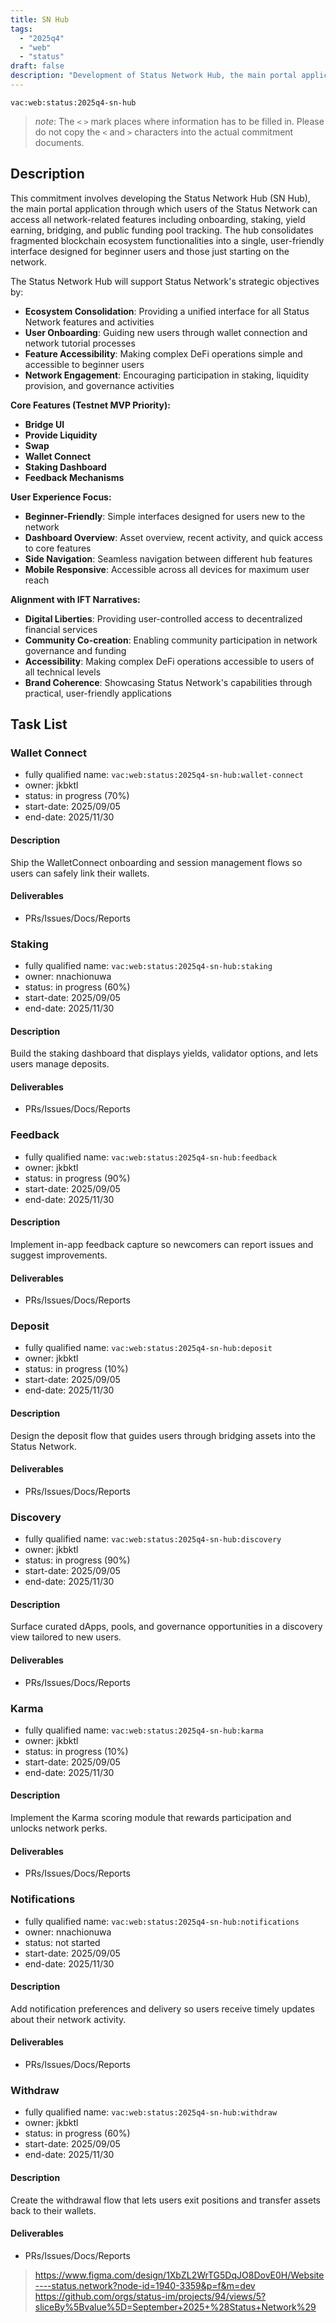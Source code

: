 ```yaml
---
title: SN Hub
tags:
  - "2025q4"
  - "web"
  - "status"
draft: false
description: "Development of Status Network Hub, the main portal application for Status Network users to access all network features including staking, yield earning, bridging, and public funding pool tracking in a unified interface."
---
```


`vac:web:status:2025q4-sn-hub`

> *note*: The `<` `>` mark places where information has to be filled in. Please do not copy the `<` and `>` characters into the actual commitment documents.
## Description

This commitment involves developing the Status Network Hub (SN Hub), the main portal application through which users of the Status Network can access all network-related features including onboarding, staking, yield earning, bridging, and public funding pool tracking. The hub consolidates fragmented blockchain ecosystem functionalities into a single, user-friendly interface designed for beginner users and those just starting on the network.

The Status Network Hub will support Status Network's strategic objectives by:
- **Ecosystem Consolidation**: Providing a unified interface for all Status Network features and activities
- **User Onboarding**: Guiding new users through wallet connection and network tutorial processes
- **Feature Accessibility**: Making complex DeFi operations simple and accessible to beginner users
- **Network Engagement**: Encouraging participation in staking, liquidity provision, and governance activities

**Core Features (Testnet MVP Priority):**
- **Bridge UI**
- **Provide Liquidity**
- **Swap**
- **Wallet Connect**
- **Staking Dashboard**
- **Feedback Mechanisms**

**User Experience Focus:**
- **Beginner-Friendly**: Simple interfaces designed for users new to the network
- **Dashboard Overview**: Asset overview, recent activity, and quick access to core features
- **Side Navigation**: Seamless navigation between different hub features
- **Mobile Responsive**: Accessible across all devices for maximum user reach

**Alignment with IFT Narratives:**
- **Digital Liberties**: Providing user-controlled access to decentralized financial services
- **Community Co-creation**: Enabling community participation in network governance and funding
- **Accessibility**: Making complex DeFi operations accessible to users of all technical levels
- **Brand Coherence**: Showcasing Status Network's capabilities through practical, user-friendly applications

## Task List

### Wallet Connect

* fully qualified name: `vac:web:status:2025q4-sn-hub:wallet-connect`
* owner: jkbktl
* status: in progress (70%)
* start-date: 2025/09/05
* end-date: 2025/11/30

#### Description
Ship the WalletConnect onboarding and session management flows so users can safely link their wallets.

#### Deliverables
- PRs/Issues/Docs/Reports

### Staking

* fully qualified name: `vac:web:status:2025q4-sn-hub:staking`
* owner: nnachionuwa
* status: in progress (60%)
* start-date: 2025/09/05
* end-date: 2025/11/30

#### Description
Build the staking dashboard that displays yields, validator options, and lets users manage deposits.

#### Deliverables
- PRs/Issues/Docs/Reports

### Feedback

* fully qualified name: `vac:web:status:2025q4-sn-hub:feedback`
* owner: jkbktl
* status: in progress (90%)
* start-date: 2025/09/05
* end-date: 2025/11/30

#### Description
Implement in-app feedback capture so newcomers can report issues and suggest improvements.

#### Deliverables
- PRs/Issues/Docs/Reports

### Deposit

* fully qualified name: `vac:web:status:2025q4-sn-hub:deposit`
* owner: jkbktl
* status: in progress (10%)
* start-date: 2025/09/05
* end-date: 2025/11/30

#### Description
Design the deposit flow that guides users through bridging assets into the Status Network.

#### Deliverables
- PRs/Issues/Docs/Reports

### Discovery

* fully qualified name: `vac:web:status:2025q4-sn-hub:discovery`
* owner: jkbktl
* status: in progress (90%)
* start-date: 2025/09/05
* end-date: 2025/11/30

#### Description
Surface curated dApps, pools, and governance opportunities in a discovery view tailored to new users.

#### Deliverables
- PRs/Issues/Docs/Reports

### Karma

* fully qualified name: `vac:web:status:2025q4-sn-hub:karma`
* owner: jkbktl
* status: in progress (10%)
* start-date: 2025/09/05
* end-date: 2025/11/30

#### Description
Implement the Karma scoring module that rewards participation and unlocks network perks.

#### Deliverables
- PRs/Issues/Docs/Reports

### Notifications

* fully qualified name: `vac:web:status:2025q4-sn-hub:notifications`
* owner: nnachionuwa
* status: not started
* start-date: 2025/09/05
* end-date: 2025/11/30

#### Description
Add notification preferences and delivery so users receive timely updates about their network activity.

#### Deliverables
- PRs/Issues/Docs/Reports

### Withdraw

* fully qualified name: `vac:web:status:2025q4-sn-hub:withdraw`
* owner: jkbktl
* status: in progress (60%)
* start-date: 2025/09/05
* end-date: 2025/11/30

#### Description
Create the withdrawal flow that lets users exit positions and transfer assets back to their wallets.

#### Deliverables
- PRs/Issues/Docs/Reports

> https://www.figma.com/design/1XbZL2WrTG5DqJO8DovE0H/Website----status.network?node-id=1940-3359&p=f&m=dev
> https://github.com/orgs/status-im/projects/94/views/5?sliceBy%5Bvalue%5D=September+2025+%28Status+Network%29